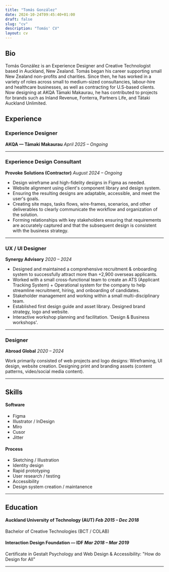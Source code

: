 ```yaml
---
title: "Tomás González"
date: 2024-10-24T09:45:40+01:00
draft: false
slug: "cv"
description: "Tomás' CV"
layout: cv
---
```


## Bio

Tomás González is an Experience Designer and Creative Technologist based in Auckland, New Zealand. Tomás began his career supporting small New Zealand non-profits and charities. Since then, he has worked in a variety of roles across small to medium-sized consultancies, labour-hire and healthcare businesses, as well as contracting for U.S-based clients. Now designing at AKQA Tāmaki Makaurau, he has contributed to projects for brands such as Inland Revenue, Fonterra, Partners Life, and Tātaki Auckland Unlimited. 

## Experience

### Experience Designer
**AKQA — Tāmaki Makaurau** *April 2025 – Ongoing*

---

### Experience Design Consultant
**Provoke Solutions (Contractor)** *August 2024 – Ongoing*

- Design wireframe and high-fidelity designs in Figma as needed.
- Website alignment using client's component library and design system.
- Ensuring the resulting designs are adaptable, accessible, and meet the user's goals.
- Creating site maps, tasks flows, wire-frames, scenarios, and other deliverables to clearly communicate the workflow and organization of the solution.
- Forming relationships with key stakeholders ensuring that requirements are accurately captured and that the subsequent design is consistent with the business strategy.

---

### UX / UI Designer
**Synergy Advisory** *2020 – 2024*

- Designed and maintained a comprehensive recruitment & onboarding system to successfully attract more than +2,900 overseas applicants.
- Worked with a small cross-functional team to create an ATS (Applicant Tracking System) + Operational system for the company to help streamline recruitment, hiring, and onboarding of candidates.
- Stakeholder management and working within a small multi-disciplinary team.
- Established first design guide and asset library. Designed brand strategy, logo and website.
- Interactive workshop planning and facilitation. 'Design & Business workshops'.

---

### Designer
**Abroad Global** 
*2020 – 2024*

Work primarily consisted of web projects and logo designs: Wireframing, UI design, website creation. Designing print and branding assets (content patterns, video/social media content).

---

## Skills

#### Software
- Figma
- Illustrator / InDesign
- Miro
- Cusor
- Jitter

#### Process
- Sketching / Illustration
- Identity design
- Rapid prototyping
- User research / testing
- Accessibility
- Design system creation / maintanence
  
---

## Education

#### Auckland University of Technology (AUT) *Feb 2015 – Dec 2018*
Bachelor of Creative Technologies (BCT / COLAB)

#### Interaction Design Foundation — IDF *Mar 2018 – Mar 2019*
Certificate in Gestalt Psychology and Web Design & Accessibility: "How do Design for All"

***